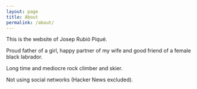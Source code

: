 ```yaml
---
layout: page
title: About
permalink: /about/
---
```


This is the website of Josep Rubió Piqué.

Proud father of a girl, happy partner of my wife and good friend of a female black labrador.

Long time and mediocre rock climber and skier.

Not using social networks (Hacker News excluded).
